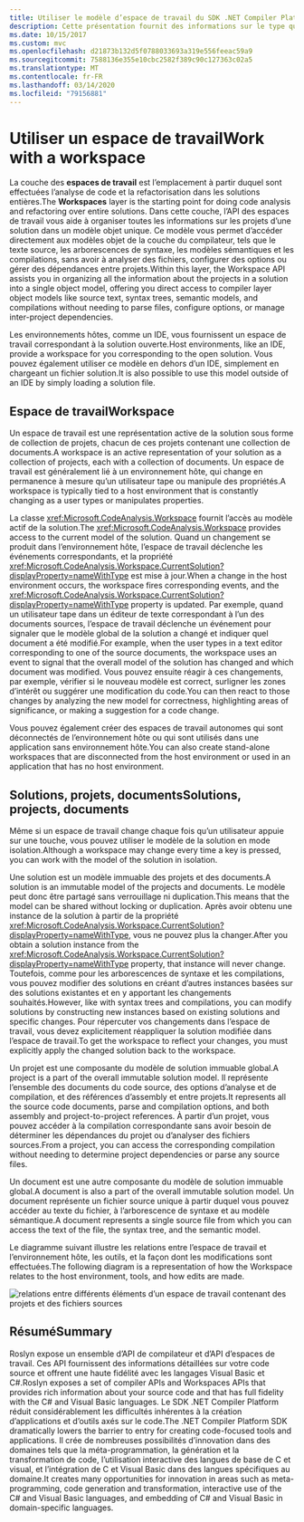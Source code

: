 ```yaml
---
title: Utiliser le modèle d’espace de travail du SDK .NET Compiler Platform
description: Cette présentation fournit des informations sur le type que vous utilisez pour interroger et manipuler l’espace de travail et les projets dans votre code.
ms.date: 10/15/2017
ms.custom: mvc
ms.openlocfilehash: d21873b132d5f0788033693a319e556feeac59a9
ms.sourcegitcommit: 7588136e355e10cbc2582f389c90c127363c02a5
ms.translationtype: MT
ms.contentlocale: fr-FR
ms.lasthandoff: 03/14/2020
ms.locfileid: "79156881"
---
```

# <a name="work-with-a-workspace"></a><span data-ttu-id="19dbd-103">Utiliser un espace de travail</span><span class="sxs-lookup"><span data-stu-id="19dbd-103">Work with a workspace</span></span>

<span data-ttu-id="19dbd-104">La couche des **espaces de travail** est l’emplacement à partir duquel sont effectuées l’analyse de code et la refactorisation dans les solutions entières.</span><span class="sxs-lookup"><span data-stu-id="19dbd-104">The **Workspaces** layer is the starting point for doing code analysis and refactoring over entire solutions.</span></span> <span data-ttu-id="19dbd-105">Dans cette couche, l’API des espaces de travail vous aide à organiser toutes les informations sur les projets d’une solution dans un modèle objet unique. Ce modèle vous permet d’accéder directement aux modèles objet de la couche du compilateur, tels que le texte source, les arborescences de syntaxe, les modèles sémantiques et les compilations, sans avoir à analyser des fichiers, configurer des options ou gérer des dépendances entre projets.</span><span class="sxs-lookup"><span data-stu-id="19dbd-105">Within this layer, the Workspace API assists you in organizing all the information about the projects in a solution into a single object model, offering you direct access to compiler layer object models like source text, syntax trees, semantic models, and compilations without needing to parse files, configure options, or manage inter-project dependencies.</span></span>

<span data-ttu-id="19dbd-106">Les environnements hôtes, comme un IDE, vous fournissent un espace de travail correspondant à la solution ouverte.</span><span class="sxs-lookup"><span data-stu-id="19dbd-106">Host environments, like an IDE, provide a workspace for you corresponding to the open solution.</span></span> <span data-ttu-id="19dbd-107">Vous pouvez également utiliser ce modèle en dehors d’un IDE, simplement en chargeant un fichier solution.</span><span class="sxs-lookup"><span data-stu-id="19dbd-107">It is also possible to use this model outside of an IDE by simply loading a solution file.</span></span>

## <a name="workspace"></a><span data-ttu-id="19dbd-108">Espace de travail</span><span class="sxs-lookup"><span data-stu-id="19dbd-108">Workspace</span></span>

<span data-ttu-id="19dbd-109">Un espace de travail est une représentation active de la solution sous forme de collection de projets, chacun de ces projets contenant une collection de documents.</span><span class="sxs-lookup"><span data-stu-id="19dbd-109">A workspace is an active representation of your solution as a collection of projects, each with a collection of documents.</span></span> <span data-ttu-id="19dbd-110">Un espace de travail est généralement lié à un environnement hôte, qui change en permanence à mesure qu’un utilisateur tape ou manipule des propriétés.</span><span class="sxs-lookup"><span data-stu-id="19dbd-110">A workspace is typically tied to a host environment that is constantly changing as a user types or manipulates properties.</span></span>

<span data-ttu-id="19dbd-111">La classe <xref:Microsoft.CodeAnalysis.Workspace> fournit l’accès au modèle actif de la solution.</span><span class="sxs-lookup"><span data-stu-id="19dbd-111">The <xref:Microsoft.CodeAnalysis.Workspace> provides access to the current model of the solution.</span></span> <span data-ttu-id="19dbd-112">Quand un changement se produit dans l’environnement hôte, l’espace de travail déclenche les événements correspondants, et la propriété <xref:Microsoft.CodeAnalysis.Workspace.CurrentSolution?displayProperty=nameWithType> est mise à jour.</span><span class="sxs-lookup"><span data-stu-id="19dbd-112">When a change in the host environment occurs, the workspace fires corresponding events, and the <xref:Microsoft.CodeAnalysis.Workspace.CurrentSolution?displayProperty=nameWithType> property is updated.</span></span> <span data-ttu-id="19dbd-113">Par exemple, quand un utilisateur tape dans un éditeur de texte correspondant à l’un des documents sources, l’espace de travail déclenche un événement pour signaler que le modèle global de la solution a changé et indiquer quel document a été modifié.</span><span class="sxs-lookup"><span data-stu-id="19dbd-113">For example, when the user types in a text editor corresponding to one of the source documents, the workspace uses an event to signal that the overall model of the solution has changed and which document was modified.</span></span> <span data-ttu-id="19dbd-114">Vous pouvez ensuite réagir à ces changements, par exemple, vérifier si le nouveau modèle est correct, surligner les zones d’intérêt ou suggérer une modification du code.</span><span class="sxs-lookup"><span data-stu-id="19dbd-114">You can then react to those changes by analyzing the new model for correctness, highlighting areas of significance, or making a suggestion for a code change.</span></span>

<span data-ttu-id="19dbd-115">Vous pouvez également créer des espaces de travail autonomes qui sont déconnectés de l’environnement hôte ou qui sont utilisés dans une application sans environnement hôte.</span><span class="sxs-lookup"><span data-stu-id="19dbd-115">You can also create stand-alone workspaces that are disconnected from the host environment or used in an application that has no host environment.</span></span>

## <a name="solutions-projects-documents"></a><span data-ttu-id="19dbd-116">Solutions, projets, documents</span><span class="sxs-lookup"><span data-stu-id="19dbd-116">Solutions, projects, documents</span></span>

<span data-ttu-id="19dbd-117">Même si un espace de travail change chaque fois qu’un utilisateur appuie sur une touche, vous pouvez utiliser le modèle de la solution en mode isolation.</span><span class="sxs-lookup"><span data-stu-id="19dbd-117">Although a workspace may change every time a key is pressed, you can work with the model of the solution in isolation.</span></span>

<span data-ttu-id="19dbd-118">Une solution est un modèle immuable des projets et des documents.</span><span class="sxs-lookup"><span data-stu-id="19dbd-118">A solution is an immutable model of the projects and documents.</span></span> <span data-ttu-id="19dbd-119">Le modèle peut donc être partagé sans verrouillage ni duplication.</span><span class="sxs-lookup"><span data-stu-id="19dbd-119">This means that the model can be shared without locking or duplication.</span></span> <span data-ttu-id="19dbd-120">Après avoir obtenu une instance de la solution à partir de la propriété <xref:Microsoft.CodeAnalysis.Workspace.CurrentSolution?displayProperty=nameWithType>, vous ne pouvez plus la changer.</span><span class="sxs-lookup"><span data-stu-id="19dbd-120">After you obtain a solution instance from the <xref:Microsoft.CodeAnalysis.Workspace.CurrentSolution?displayProperty=nameWithType> property, that instance will never change.</span></span> <span data-ttu-id="19dbd-121">Toutefois, comme pour les arborescences de syntaxe et les compilations, vous pouvez modifier des solutions en créant d’autres instances basées sur des solutions existantes et en y apportant les changements souhaités.</span><span class="sxs-lookup"><span data-stu-id="19dbd-121">However, like with syntax trees and compilations, you can modify solutions by constructing new instances based on existing solutions and specific changes.</span></span> <span data-ttu-id="19dbd-122">Pour répercuter vos changements dans l’espace de travail, vous devez explicitement réappliquer la solution modifiée dans l’espace de travail.</span><span class="sxs-lookup"><span data-stu-id="19dbd-122">To get the workspace to reflect your changes, you must explicitly apply the changed solution back to the workspace.</span></span>

<span data-ttu-id="19dbd-123">Un projet est une composante du modèle de solution immuable global.</span><span class="sxs-lookup"><span data-stu-id="19dbd-123">A project is a part of the overall immutable solution model.</span></span> <span data-ttu-id="19dbd-124">Il représente l’ensemble des documents du code source, des options d’analyse et de compilation, et des références d’assembly et entre projets.</span><span class="sxs-lookup"><span data-stu-id="19dbd-124">It represents all the source code documents, parse and compilation options, and both assembly and project-to-project references.</span></span> <span data-ttu-id="19dbd-125">À partir d’un projet, vous pouvez accéder à la compilation correspondante sans avoir besoin de déterminer les dépendances du projet ou d’analyser des fichiers sources.</span><span class="sxs-lookup"><span data-stu-id="19dbd-125">From a project, you can access the corresponding compilation without needing to determine project dependencies or parse any source files.</span></span>

<span data-ttu-id="19dbd-126">Un document est une autre composante du modèle de solution immuable global.</span><span class="sxs-lookup"><span data-stu-id="19dbd-126">A document is also a part of the overall immutable solution model.</span></span> <span data-ttu-id="19dbd-127">Un document représente un fichier source unique à partir duquel vous pouvez accéder au texte du fichier, à l’arborescence de syntaxe et au modèle sémantique.</span><span class="sxs-lookup"><span data-stu-id="19dbd-127">A document represents a single source file from which you can access the text of the file, the syntax tree, and the semantic model.</span></span>

<span data-ttu-id="19dbd-128">Le diagramme suivant illustre les relations entre l’espace de travail et l’environnement hôte, les outils, et la façon dont les modifications sont effectuées.</span><span class="sxs-lookup"><span data-stu-id="19dbd-128">The following diagram is a representation of how the Workspace relates to the host environment, tools, and how edits are made.</span></span>

![relations entre différents éléments d’un espace de travail contenant des projets et des fichiers sources](media/work-with-workspace/workspace-obj-relations.png)

## <a name="summary"></a><span data-ttu-id="19dbd-130">Résumé</span><span class="sxs-lookup"><span data-stu-id="19dbd-130">Summary</span></span>

<span data-ttu-id="19dbd-131">Roslyn expose un ensemble d’API de compilateur et d’API d’espaces de travail. Ces API fournissent des informations détaillées sur votre code source et offrent une haute fidélité avec les langages Visual Basic et C#.</span><span class="sxs-lookup"><span data-stu-id="19dbd-131">Roslyn exposes a set of compiler APIs and Workspaces APIs that provides rich information about your source code and that has full fidelity with the C# and Visual Basic languages.</span></span>  <span data-ttu-id="19dbd-132">Le SDK .NET Compiler Platform réduit considérablement les difficultés inhérentes à la création d’applications et d’outils axés sur le code.</span><span class="sxs-lookup"><span data-stu-id="19dbd-132">The .NET Compiler Platform SDK dramatically lowers the barrier to entry for creating code-focused tools and applications.</span></span> <span data-ttu-id="19dbd-133">Il crée de nombreuses possibilités d’innovation dans des domaines tels que la méta-programmation, la génération et la transformation de code, l’utilisation interactive des langues de base de C et visual, et l’intégration de C et Visual Basic dans des langues spécifiques au domaine.</span><span class="sxs-lookup"><span data-stu-id="19dbd-133">It creates many opportunities for innovation in areas such as meta-programming, code generation and transformation, interactive use of the C# and Visual Basic languages, and embedding of C# and Visual Basic in domain-specific languages.</span></span>  

